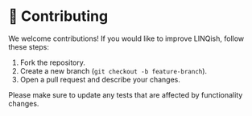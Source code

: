# 🤝 Contributing

We welcome contributions! If you would like to improve LINQish, follow these steps:

1. Fork the repository.
2. Create a new branch (`git checkout -b feature-branch`).
3. Open a pull request and describe your changes.

Please make sure to update any tests that are affected by functionality changes.
